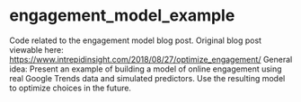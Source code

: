 # engagement_model_example
Code related to the engagement model blog post. Original blog post viewable here: https://www.intrepidinsight.com/2018/08/27/optimize_engagement/
General idea: Present an example of building a model of online engagement using real Google Trends data and simulated predictors.
Use the resulting model to optimize choices in the future.

